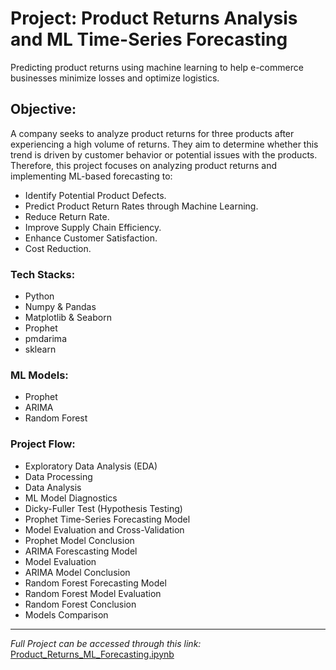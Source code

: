 # Project: Product Returns Analysis and ML Time-Series Forecasting
Predicting product returns using machine learning to help e-commerce businesses minimize losses and optimize logistics.
## Objective:
A company seeks to analyze product returns for three products after experiencing a high volume of returns. They aim to determine whether this trend is driven by customer behavior or potential issues with the products. 
Therefore, this project focuses on analyzing product returns and implementing ML-based forecasting to:

- Identify Potential Product Defects.
- Predict Product Return Rates through Machine Learning.
- Reduce Return Rate.
- Improve Supply Chain Efficiency.
- Enhance Customer Satisfaction.
- Cost Reduction.

### Tech Stacks:
- Python
- Numpy & Pandas
- Matplotlib & Seaborn
- Prophet
- pmdarima
- sklearn

### ML Models:
- Prophet
- ARIMA
- Random Forest

### Project Flow:
- Exploratory Data Analysis (EDA)
- Data Processing
- Data Analysis
- ML Model Diagnostics
- Dicky-Fuller Test (Hypothesis Testing)
- Prophet Time-Series Forecasting Model
- Model Evaluation and Cross-Validation
- Prophet Model Conclusion
- ARIMA Forescasting Model
- Model Evaluation
- ARIMA Model Conclusion
- Random Forest Forecasting Model
- Random Forest Model Evaluation
- Random Forest Conclusion
- Models Comparison

------------
*Full Project can be accessed through this link:* [Product_Returns_ML_Forecasting.ipynb](https://github.com/mustafaa7med/product-return-ml-forecast/blob/main/Product_Returns_ML_Forecasting.ipynb)
